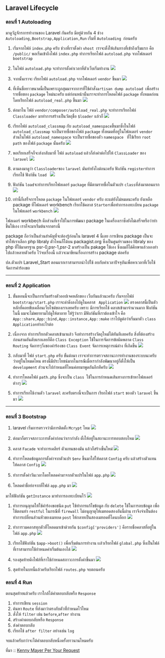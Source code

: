 ## Laravel Lifecycle

### ตอนที่ 1  Autoloading
มาดูวัฏจักรการทำงานของ Laravel กันครับ มีอยู่ด้วยกัน 4 ช่วง `Autoloading,Bootstrap,Application,Run` เริ่มที่ `Autoloading `ก่อนครับ


1.  เริ่มจากไฟล์ `index.php` ครับ ช่วงที่เราตั้งค่า `vhost `เราจะตั้งให้เส้นทางที่เข้าถึงเริ่มแรก คือ `/public/` พอเริ่มเข้าถึงไฟล์  `index.php` ทำการเรียกไฟล์ `autoload.php` จากโฟลเดอร์ `bootstrap`

1.  ในไฟล์ `autoload.php` จะทำการตั้งค่าเวลาที่ตัวเว็บเริ่มทำงาน
 ![](http://resource.thaicreate.com/upload/stock/20130712081741.jpg?v=1001)





1. จากนั้นเราจะ เรียกไฟล์ `autoload.php` จากโฟลเดอร์ `vendor` ขึ้นมา
![](http://resource.thaicreate.com/upload/stock/20130712081817.jpg?v=1001)
        


1. ที่เห็นชื่อยาวขนาดนี้เป็นเพราะถูกสุมมาจากการที่ใช้คำสั่ง`artisan dump autoload `เพื่อสร้าง รายชื่อของ `package` ใหม่นะครับ แต่ก่อนหน้านั้นเราจะทำการโหลดไฟล์ `package` ทั้งหมดก่อน
โดยเรียกไฟล์ `autoload_real.php` ขึ้นมา
![](http://resource.thaicreate.com/upload/stock/20130712081839.jpg?v=1001)



1. ต่อมาใน ไฟล์ `vendor/composer/autoload_real.php` จะทำการเรียกไฟล์ `Classloader` มาทำการสร้างเป็นวัตถุชื่อ `$loader` แล้วก็
![](http://resource.thaicreate.com/upload/stock/20130712081857.jpg?v=1001)


1. เรียกไฟล์ `autoload_classmap` กับ `autoload_namespace`ขึ้นมาซึ่งในไฟล์ `autoload_classmap` จะเป็นรายชื่อของไฟล์ `package` ทั้งหมดที่อยู่ในโฟลเดอร์ `vendor` ส่วนในไฟล์ `autoload_namespace` จะเป็นรายชื่อของตัว `namespace ` ที่ใช้เรียก `root path` ของไฟล์ `package` นั้นครับ
![](http://resource.thaicreate.com/upload/stock/20130712082030.jpg?v=1001)



1.  พอเรียกเสร็จก็จะส่งกลับมาที่ ไฟล์ `autoload` แล้วก็ส่งค่าต่อไปให้ `ClassLoader` ของ `laravel` 
![](http://resource.thaicreate.com/upload/stock/20130712082241.png?v=1001)
1. ตามลงมาดูว่า `Classloader`ของ `laravel` มันทำยังไงต่อนะครับ
   ฟังก์ชัน `register`ทำการเรียกใช้ ฟังก์ชัน `load `
![](http://resource.thaicreate.com/upload/stock/20130712082325.png?v=1001)
 


1. ฟังก์ชัน `load`จะทำการเรียกโฟลเดอร์ `package` ที่มีตามรายชื่อในตัวแปร `class`ที่ส่งมาตอนแรก
![](http://resource.thaicreate.com/upload/stock/20130712082739.png?v=1001)



1. เท่านี้ก็เสร็จการโหลด `package` ในโฟลเดอร์ `vendor` ครับ อะแต่ยังไม่หมดนะครับ ยังเหลือ package ที่โฟลเดอร์ workbench   เรียกใช้คลาส `Starter`เพื่อทำการลงทะเบียน `package` ในโฟลเดอร์ `workbench`
![](http://resource.thaicreate.com/upload/stock/20130712082901.jpg?v=1001)

โฟลเดอร์ workbech คือส่วนที่เราใช้ในการพัฒนา package ในเครื่องเราซึ่งยังไม่เสร็จหรือว่าทำขึ้นใช้เอง เราก็จะมาเริ่มต้นจากตรงนี้
 	
 package ถือว่าเป็นส่วนสำคัญที่จะต้องรู้ก่อนใน laravel 4 นี้เลย การเขียน package เป็นจะทำให้เราเลือก php libraly ตัวไหนก็ได้บน packagist.org ซึ่งเป็นศูนย์รวมของ libraly ของ php ที่ใช้มาตรฐาน psr-0,psr-1,psr-2  มาสร้างเป็น pakage  ใช้เอง ซึ่งผมก็ได้ศึกษาแล้วลองทำไปเเล้วหลายตัวครับ ไว้จบเรื่องนี้ เเล้วจะมาขียนเรื่องการสร้าง package ต่อครับ 

ปล.ตัวแปร Laravel_Start ตอนแรกเราสามารถนำไปใช้ ลบกับค่าเวลาปัจจุบันเพื่อหาเวลาที่เว็บใช้ จัดการคำร้องขอ 


----------
           
### ตอนที่ 2 Application



1. ขั้นตอนนี้จะเป็นการเริ่มสร้างตัวออปเจคหลักของ เว็บกันแล้วนะครับ
เริ่มจากไฟล์ `bootstrap/start.php` เราจะดำดิ่งลงไปดูในคลาส ` Application` 
![](http://resource.thaicreate.com/upload/stock/20130718073801.png?v=1001)
 ตรงคลาสนี้เป็นตัวหลักที่คอยขับเคลื่อนเว็บไซต์ของเราเลยครับ เพราะ มีการเรียกใช้ คลาสเข้ามาจำนวนมาก
ฟังก์ชันในนี้ ผมจะไม่พยายามไปดูให้ตาลาย ให้รู้ว่าเรา มีฟังก์ชันที่เราต้องเข้าใจ คือ 
`App::share,App::bind,App::instance,App::make` เราไปดูต่อว่าเริ่มมาตัว `class Application`ทำอะไรต่อ

1. เนื่องจาก ทำการเรียกตัวคลาสเข้ามาแล้ว จึงทำการสร้างวัตถุใหม่ได้ทันทีเลยครับ สิ่งที่ต้องสร้างก่อนสามอันดับแรกเลยก็คือ `Class Exception` ใช้ในการจัดการข้อผิดพลาด
`Class Routing` จัดการๆวิ่งของคำร้องขอ
`Class Event` จัดการเหตุการณ์ต่าง ที่เกิดขึ้น
![](http://resource.thaicreate.com/upload/stock/20130718073947.png?v=1001)

1. กลับมาที่ ไฟล์ `start.php` ครับ ขั้นต่อมา เราจะทำการตรวจสถานะการทำงานของระบบนะครับ
ว่าอยู่ในโหมดไหน ตรงนี้มีประโยชน์มากในกรณีเมื่อเรากำลังพัฒนาอยู่ก็ตั้งให้เป็น `development` ส่วนจะไปกำหนดที่ไหนค่อยมาพูดกันอีกทีครับ
![](http://resource.thaicreate.com/upload/stock/20130718074104.png?v=1001)

1. ทำการโหลดไฟล์ `path.php` ซึ่งจะเป็น `class `ใช้ในการกำหนดเส้นทางการเข้าหาโฟลเดอร์ต่างๆ
![](http://resource.thaicreate.com/upload/stock/20130718074232.png?v=1001)

1. ทำการเรียกใช้งานตัว `laravel` ละครับตรงนี้จะเป็นการ เรียกไฟล์ `start` ของตัว `laravel` ขึ้นมา
![](http://resource.thaicreate.com/upload/stock/20130718074344.png?v=1001)

----------

### ตอนที่ 3 Bootstrap

1. laravel เริ่มการตรวจว่ามีการติตตั้ง `Mcrypt` ไหม
![](http://i.imgur.com/ptIiszw.png)

1. ต่อมาก็ตรวจสภาวะการตั้งค่าก่อนว่าเรากำลัง ตั้งให้อยู่ในสถานะการทอบสอบไหม
  ![](http://i.imgur.com/ZAvlT5S.png)

1. คลาส `Facade` จะทำการเคลียร์ ตัวแทนของมัน
 แล้วก็สร้างขึ้นใหม่
![](http://i.imgur.com/iUA5IwB.png)

1. ทำการโหลดข้อมูลการตั้งค่าจากตัวแปร `$env` ขึ้นมาใส่ให้คลาส `Config` ครับ แล้วสร้างตัวแทนให้คลาส `Config`
![](http://i.imgur.com/xDX8G4H.png)

1. ทำการตั้งค่าวันเวลาโดยโหลดค่ามาจากตัวแปรในไฟล์ `app.php`
![](http://i.imgur.com/Ltc5Oyz.png)

1. โหลดค่าชื่อย่อจากที่ไฟล์ `app.php` มา
![](http://i.imgur.com/ZV5D44o.png)

 มาให้ฟังก์ชัน `getInstance` มาทำการลงทะเบียนไว้
 ![](http://i.imgur.com/Ir4ihzX.png)

1. ทำการอนุญาตให้ใช้คำร้องขอชนิด `put` ใช้ทำการแก้ไขข้อมูล กับ `delete`  ใช้ในการลบข้อมูล เพื่อใช้ตอนทำ `restful` ในกรณีที่ `firewall` ไม่อนุญาตุให้เมทอดสองอันนี้ผ่าน เราจึงจำเป็นต้องทำการเปลี่ยนส่วนหัวของเมทอด `post` ให้กลายเป็นสองเมทอดที่โดนบล็อก
 ![](http://i.imgur.com/mQlXv2q.png)

1. ทำการวมคลาสทุกตัวที่โหลดมาเข้าด้วยกัน `$config['providers']` คือรายชื่อคลาสที่อยู่ในไฟล์ `app.php`
![](http://i.imgur.com/ulQDYrx.png)

1. เรียกใช้ฟังก์ชัน  `$app->boot()` เพื่อเริ่มต้นการทำงาน เเล้วเรียกไฟล์  `global.php` ซึ่งเป็นไฟล์ที่เราสามารถใช้กำหนดค่าเริ่มต้นเองได้
![](http://i.imgur.com/atM8b1g.png)

1. รองสุดท้ายดึงไฟล์ที่เราใช้กำหนดสภาวะการตั้งค่าขึ้นมา
 ![](http://i.imgur.com/w6HpkVH.png)

1. สุดท้ายในบทนี้แล้วครับเรียกไฟล์ `routes.php` จบตอนครับ


### ตอนที่ 4 Run
ตอนสุดท้ายแล้วครับ เราใกล้ได้คำตอบกลับหรือ `Response` 
 

1. ทำการเขียน `session`
1. ค้นหา `Route` ที่ส่งมาว่าตรงกับตัวที่่กำหนดไว้ไหม
1. สั่งให้ `filter` เช่น `before`,`after` ทำงาน
1. สร้างคำตอบกลับหรือ `Response` 
1.  ส่งคำตอบกลับ
1. เรียกใช้ `after filter` อย่างเช่น `log` 

จบแล้วครับกว่าจะได้คำตอบกลับหนึ่งครั้งยาวนานไหมครับ

ที่มา :: [Kenny Mayer Per Your Request](http://www.youtube.com/watch?v=bRyOrtCim70 )